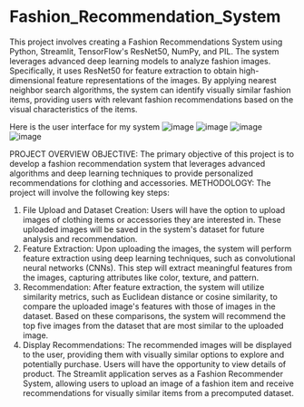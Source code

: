 # Fashion_Recommendation_System

This project involves creating a Fashion Recommendations System using Python, Streamlit, TensorFlow's ResNet50, NumPy, and PIL. The system leverages advanced deep learning models to analyze fashion images. Specifically, it uses ResNet50 for feature extraction to obtain high-dimensional feature representations of the images. By applying nearest neighbor search algorithms, the system can identify visually similar fashion items, providing users with relevant fashion recommendations based on the visual characteristics of the items.

Here is the user interface for my system
![image](https://github.com/nandinigithub22/Fashion_Recommendation_System/assets/172033432/84e595e3-6235-4398-b386-5c6b6e4f4059)
![image](https://github.com/nandinigithub22/Fashion_Recommendation_System/assets/172033432/5740a207-88eb-4b1c-9d00-682240ecf9a0)
![image](https://github.com/nandinigithub22/Fashion_Recommendation_System/assets/172033432/d186bf89-aa63-4208-98e6-a88b46201af0)
![image](https://github.com/nandinigithub22/Fashion_Recommendation_System/assets/172033432/51d7cdfc-9e8a-4d5a-a19e-1031ce451277)


PROJECT OVERVIEW 
OBJECTIVE: 
The primary objective of this project is to develop a fashion recommendation system that leverages 
advanced algorithms and deep learning techniques to provide personalized recommendations for 
clothing and accessories. 
METHODOLOGY: 
The project will involve the following key steps: 
1. File Upload and Dataset Creation: Users will have the option to upload images of 
clothing items or accessories they are interested in. These uploaded images will be saved 
in the system's dataset for future analysis and recommendation.
2. Feature Extraction: Upon uploading the images, the system will perform feature 
extraction using deep learning techniques, such as convolutional neural networks (CNNs). 
This step will extract meaningful features from the images, capturing attributes like color, 
texture, and pattern.
3. Recommendation: After feature extraction, the system will utilize similarity metrics, such 
as Euclidean distance or cosine similarity, to compare the uploaded image's features with 
those of images in the dataset. Based on these comparisons, the system will recommend 
the top five images from the dataset that are most similar to the uploaded image.
4. Display Recommendations: The recommended images will be displayed to the user, 
providing them with visually similar options to explore and potentially purchase. Users 
will have the opportunity to view details of product. 
The Streamlit application serves as a Fashion Recommender System, allowing users to upload an 
image of a fashion item and receive recommendations for visually similar items from a 
precomputed dataset.
